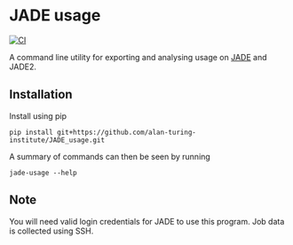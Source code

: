 # JADE usage

[![CI](https://github.com/alan-turing-institute/JADE_usage/actions/workflows/ci.yaml/badge.svg)](https://github.com/alan-turing-institute/JADE_usage/actions/workflows/ci.yaml)

A command line utility for exporting and analysing usage on
[JADE](http://jade.ac.uk) and JADE2.

## Installation

Install using pip

```
pip install git+https://github.com/alan-turing-institute/JADE_usage.git
```

A summary of commands can then be seen by running

```
jade-usage --help
```

## Note

You will need valid login credentials for JADE to use this program. Job data is
collected using SSH.
